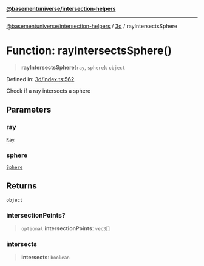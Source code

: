 [**@basementuniverse/intersection-helpers**](../../README.md)

***

[@basementuniverse/intersection-helpers](../../README.md) / [3d](../README.md) / rayIntersectsSphere

# Function: rayIntersectsSphere()

> **rayIntersectsSphere**(`ray`, `sphere`): `object`

Defined in: [3d/index.ts:562](https://github.com/basementuniverse/intersection-helpers/blob/ce8bdda9fbd616d6a406e87a4824e91fffc01d0e/src/3d/index.ts#L562)

Check if a ray intersects a sphere

## Parameters

### ray

[`Ray`](../types/type-aliases/Ray.md)

### sphere

[`Sphere`](../types/type-aliases/Sphere.md)

## Returns

`object`

### intersectionPoints?

> `optional` **intersectionPoints**: `vec3`[]

### intersects

> **intersects**: `boolean`
